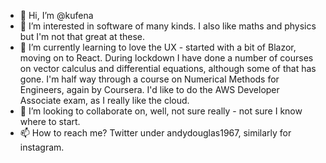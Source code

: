 - 👋 Hi, I’m @kufena
- 👀 I’m interested in software of many kinds.  I also like maths and physics but I'm not that great at these.
- 🌱 I’m currently learning to love the UX - started with a bit of Blazor, moving on to React.  During lockdown I have done a number of courses on vector calculus and differential
equations, although some of that has gone.  I'm half way through a course on Numerical Methods for Engineers, again by Coursera.  I'd like to do the AWS Developer Associate exam,
as I really like the cloud.
- 💞️ I’m looking to collaborate on, well, not sure really - not sure I know where to start.
- 📫 How to reach me?  Twitter under andydouglas1967, similarly for instagram.

<!---
kufena/kufena is a ✨ special ✨ repository because its `README.md` (this file) appears on your GitHub profile.
You can click the Preview link to take a look at your changes.
--->
